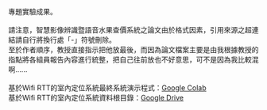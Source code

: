 專題實驗成果。<br>
<br>
請注意，智慧影像辨識暨語音水果查價系統之論文由於格式因素，引用來源之超連結請自行將換行處「-」符號刪除。<br>
至於作者順序，教授直接指示把他放最後，而因為論文檔案主要是由我根據教授的指點將各組員報告內容進行統整，把自己往前放也不好意思，可不是因為我比較混啊......<br>
<br>
基於Wifi RTT的室內定位系統最終系統演示程式：[Google Colab](https://colab.research.google.com/drive/1rJ15P4locbVVmQJgsXI7B6cjxq8ncBzl?usp=sharing)<br>
基於Wifi RTT的室內定位系統資料根目錄：[Google Drive](https://drive.google.com/drive/folders/1RAnMj9jM282AFLcG8Ndsp2KdgL3haeYg?usp=sharing)
